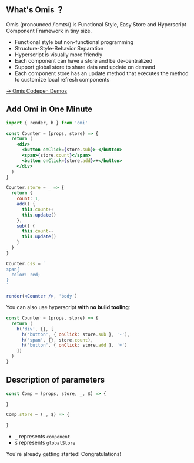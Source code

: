 ## What's Omis ？

Omis (pronounced /ˈomɪs/) is Functional Style, Easy Store and Hyperscript Component Framework in tiny size.

* Functional style but non-functional programming
* Structure-Style-Behavior Separation
* Hyperscript is visually more friendly
* Each component can have a store and be de-centralized
* Support global store to share data and update on demand
* Each component store has an update method that executes the method to customize local refresh components

[→ Omis Codepen Demos](https://codepen.io/collection/XjLaRo/)

## Add Omi in One Minute

```jsx
import { render, h } from 'omi'

const Counter = (props, store) => {
  return (
    <div>
      <button onClick={store.sub}>-</button>
      <span>{store.count}</span>
      <button onClick={store.add}>+</button>
    </div>
  )
}

Counter.store = _ => {
  return {
    count: 1,
    add() {
      this.count++
      this.update()
    },
    sub() {
      this.count--
      this.update()
    }
  }
}

Counter.css = `
span{
  color: red;
}
`

render(<Counter />, 'body')
```

You can also use hyperscript **with no build tooling**:

```js
const Counter = (props, store) => {
  return (
    h('div', {}, [
      h('button', { onClick: store.sub }, '-'),
      h('span', {}, store.count),
      h('button', { onClick: store.add }, '+')
    ])
  )
}
```

## Description of parameters

```jsx
const Comp = (props, store, _, $) => {

}

Comp.store = (_, $) => {

}
```

* `_` represents `component`
* `$` represents `globalStore`

You're already getting started! Congratulations!
